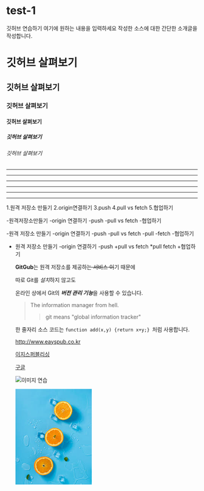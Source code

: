 # test-1
깃허브 연습하기
여기에 원하는 내용을 입력하세요
작성한 소스에 대한 간단한 소개글을 작성합니다.

# 깃허브 살펴보기


## 깃허브 살펴보기


### 깃허브 살펴보기


#### 깃허브 살펴보기


##### 깃허브 살펴보기


###### 깃허브 살펴보기

---

------------

-  -  -

***

********************

* * *

1.원격 저장소 만들기
2.origin연결하기
3.push
4.pull vs fetch
5.협업하기


-원격저장소만들기
-origin 연결하기
-push
-pull vs fetch
-협업하기


-원격 저장소 만들기
  -origin 연결하기
  -push
-pull vs fetch
  -pull
  -fetch
-협업하기



+ 원격 저장소 만들기
  -origin 연결하기
  -push
  +pull vs fetch
    *pull
    fetch
  +협업하기
  
  
  **GitGub**는 원격 저장소를 제공하~~는 서비스 이~~기 때문에 
  
  
  따로 Git를 *설치*하지 않고도
  
  
  온라인 상에서 Git의 ***버전 관리 기능***을 사용할 수 있습니다.
  
  
  >The information manager from hell.
  >> git means "global information tracker"
  
  
  
  한 줄자리 소스 코드는 `function add(x,y) {return x+y;} `처럼 사용합니다.
  
  
  <http://www.eayspub.co.kr>
  
  [이지스퍼블리싱](http://www.easypub.co.kr)
  
  [구글](https://google.com, "검색 사이트")
  
  
  
  ![이미지 연습](http://kyrieko.dothome.co.kr/images/first.jpg)
  
  
  ![오렌지](./images/orange.jpg)
  

